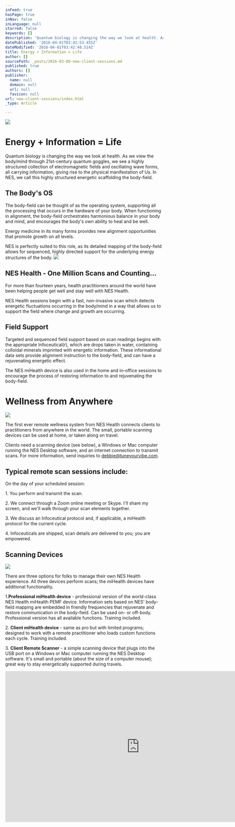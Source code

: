 ```yaml
---
inFeed: true
hasPage: true
inNav: false
inLanguage: null
starred: false
keywords: []
description: 'Quantum biology is changing the way we look at health. As we view the body/mind through 21st-century quantum goggles, we see a highly structured collection of electromagnetic fields and oscillating wave forms, all carrying information, giving rise to the physical manifestation of Us. In NES, we call this highly structured energetic scaffolding the body-field.'
datePublished: '2016-04-01T03:42:53.455Z'
dateModified: '2016-04-01T03:42:48.514Z'
title: Energy + Information = Life
author: []
sourcePath: _posts/2016-03-09-new-client-sessions.md
published: true
authors: []
publisher:
  name: null
  domain: null
  url: null
  favicon: null
url: new-client-sessions/index.html
_type: Article

---
```

![](https://the-grid-user-content.s3-us-west-2.amazonaws.com/32d40b7e-046b-4a53-81b6-0b0185189881.jpg)

# Energy + Information = Life

Quantum biology is changing the way we look at health. As we view the body/mind through 21st-century quantum goggles, we see a highly structured collection of electromagnetic fields and oscillating wave forms, all carrying information, giving rise to the physical manifestation of Us. In NES, we call this highly structured energetic scaffolding the body-field.

## The Body's OS

The body-field can be thought of as the operating system, supporting all the processing that occurs in the hardware of your body. When functioning in alignment, the body-field orchestrates harmonious balance in your body and mind, and encourages the body's own ability to heal and be well.

Energy medicine in its many forms provides new alignment opportunities that promote growth on all levels.

NES is perfectly suited to this role, as its detailed mapping of the body-field allows for sequenced, highly directed support for the underlying energy structures of the body.
![](https://s3-us-west-2.amazonaws.com/the-grid-img/p/233c441b0dded7046f82d8107253716bb88deb47.jpg)

## NES Health - One Million Scans and Counting...

For more than fourteen
years, health practitioners around the world have been helping people get well
and stay well with NES Health.  

NES Health sessions
begin with a fast, non-invasive scan which detects
energetic fluctuations occurring in the body/mind in a way that allows us to
support the field where change and growth are occurring.

## Field Support

Targeted and sequenced
field support based on scan readings begins with the appropriate Infoceutical(r),
which are drops taken in water, containing colloidal minerals
imprinted with  energetic information. These informational data sets provide alignment
instruction to the body-field, and can have a rejuvenating energetic effect.

The NES miHealth device is also used in the home and in-office sessions to encourage the process of  restoring information to and rejuvenating the body-field.

# Wellness from Anywhere
![](https://s3-us-west-2.amazonaws.com/the-grid-img/p/f2372c4e2c1078fb38f55c037c4ccc0827fb4052.jpg)

The first ever remote wellness system from NES Health connects clients to practitioners from anywhere in the world. The small, portable scanning devices can be used at home, or taken along on travel.

Clients need a scanning device (see below), a Windows or Mac computer running the NES Desktop software, and an internet connection to transmit scans. For more information, send inquiries to debbie@tuneyourvibe.com.

## Typical remote scan sessions include:

On the day of your scheduled session:

1\. You perform and transmit the scan.

2\. We connect through a Zoom online meeting or Skype. I'll share my screen, and we'll walk through your scan elements together.

3\. We discuss an Infoceutical protocol and, if applicable, a miHealth protocol for the current cycle.

4\. Infoceuticals are shipped, scan details are delivered to you; you are empowered.

## Scanning Devices
![](https://the-grid-user-content.s3-us-west-2.amazonaws.com/40684c69-0335-4835-8949-3b2e3d189838.jpg)

There are three options for folks to manage their own NES Health experience. All three devices perform scans; the miHealth devices have additional functionality.

1\.**Professional miHealth device** - professional version of the world-class NES Health miHealth PEMF device. Information sets based on NES' body-field mapping are embedded in friendly frequencies that rejuvenate and restore communication in the body-field. Can be used on- or off-body. Professional version has all available functions. Training included.

2\. **Client miHealth device** - same as pro but with limited programs; designed to work with a remote practitioner who loads custom functions each cycle. Training included.

3\. **Client Remote Scanner** - a simple scanning device that plugs into the USB port on a Windows or Mac computer running the NES Desktop software. It's small and portable (about the size of a computer mouse); great way to stay energetically supported during travels.

<iframe width="854" height="480" src="https://www.youtube.com/embed/gM6dRCpV0fI" frameborder="0" allowfullscreen="" style=""></iframe>